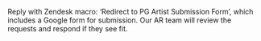 Reply with Zendesk macro: ‘Redirect to PG Artist Submission Form’, which includes a Google form for submission. Our AR team will review the requests and respond if they see fit.